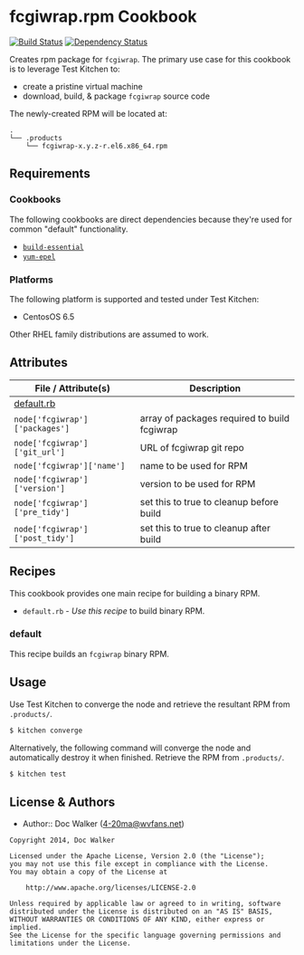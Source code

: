 fcgiwrap.rpm Cookbook
=====================
[![Build Status](https://travis-ci.org/4-20ma/cookbook-fcgiwrap.rpm.png?branch=master)](https://travis-ci.org/4-20ma/cookbook-fcgiwrap.rpm)
[![Dependency Status](https://gemnasium.com/4-20ma/cookbook-fcgiwrap.rpm.png)](https://gemnasium.com/4-20ma/cookbook-fcgiwrap.rpm)

Creates rpm package for `fcgiwrap`. The primary use case for this cookbook is to leverage Test Kitchen to:

- create a pristine virtual machine
- download, build, & package `fcgiwrap` source code

The newly-created RPM will be located at:

````text
.
└── .products
    └── fcgiwrap-x.y.z-r.el6.x86_64.rpm
````


Requirements
------------
### Cookbooks
The following cookbooks are direct dependencies because they're used for common "default" functionality.

- [`build-essential`](https://github.com/opscode-cookbooks/build-essential)
- [`yum-epel`](https://github.com/opscode-cookbooks/yum-epel)

### Platforms
The following platform is supported and tested under Test Kitchen:

- CentosOS 6.5

Other RHEL family distributions are assumed to work.


Attributes
----------

File / Attribute(s)                 | Description
------------------------------------|------------
[default.rb](attributes/default.rb) |
`node['fcgiwrap']['packages']`      | array of packages required to build fcgiwrap
`node['fcgiwrap']['git_url']`       | URL of fcgiwrap git repo
`node['fcgiwrap']['name']`          | name to be used for RPM
`node['fcgiwrap']['version']`       | version to be used for RPM
`node['fcgiwrap']['pre_tidy']`      | set this to true to cleanup before build
`node['fcgiwrap']['post_tidy']`     | set this to true to cleanup after build


Recipes
-------
This cookbook provides one main recipe for building a binary RPM.

- `default.rb` - *Use this recipe* to build binary RPM.

### default
This recipe builds an `fcgiwrap` binary RPM.


Usage
-----
Use Test Kitchen to converge the node and retrieve the resultant RPM from `.products/`.

````bash
$ kitchen converge
````

Alternatively, the following command will converge the node and automatically destroy it when finished. Retrieve the RPM from `.products/`.

````bash
$ kitchen test
````


License & Authors
-----------------
- Author:: Doc Walker (<4-20ma@wvfans.net>)

````text
Copyright 2014, Doc Walker

Licensed under the Apache License, Version 2.0 (the "License");
you may not use this file except in compliance with the License.
You may obtain a copy of the License at

    http://www.apache.org/licenses/LICENSE-2.0

Unless required by applicable law or agreed to in writing, software
distributed under the License is distributed on an "AS IS" BASIS,
WITHOUT WARRANTIES OR CONDITIONS OF ANY KIND, either express or implied.
See the License for the specific language governing permissions and
limitations under the License.
````
